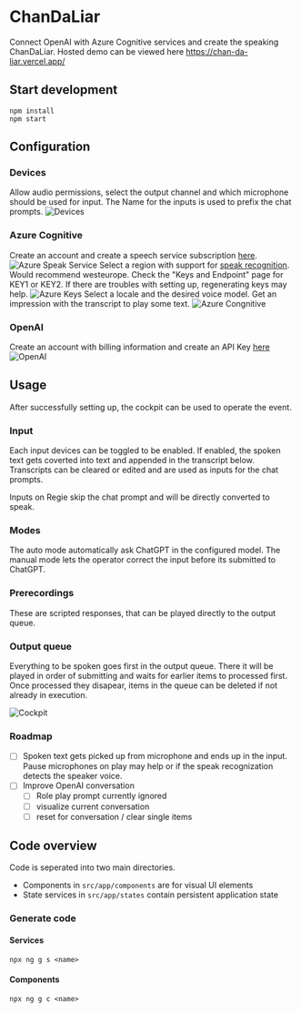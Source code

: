 # ChanDaLiar
Connect OpenAI with Azure Cognitive services and create the speaking ChanDaLiar.
Hosted demo can be viewed here https://chan-da-liar.vercel.app/

## Start development
```
npm install
npm start
```

## Configuration

### Devices
Allow audio permissions, select the output channel and which microphone should be used for input.
The Name for the inputs is used to prefix the chat prompts.
![Devices](docs/Devices.png)

### Azure Cognitive
Create an account and create a speech service subscription [here](https://portal.azure.com/#create/Microsoft.CognitiveServicesSpeechServices).
![Azure Speak Service](docs/AzureSpeakService.png)
Select a region with support for [speak recognition](https://learn.microsoft.com/en-us/azure/cognitive-services/speech-service/regions). 
Would recommend westeurope.
Check the "Keys and Endpoint" page for KEY1 or KEY2. If there are troubles with setting up, regenerating keys may help. 
![Azure Keys](docs/AzureKeys.png)
Select a locale and the desired voice model. Get an impression with the transcript to play some text.
![Azure Congnitive](docs/Azure%20Cognitive.png)

### OpenAI
Create an account with billing information and create an API Key [here](https://platform.openai.com/account/api-keys)
![OpenAI](docs/OpenAI.png)

## Usage
After successfully setting up, the cockpit can be used to operate the event.

### Input
Each input devices can be toggled to be enabled. 
If enabled, the spoken text gets coverted into text and appended in the transcript below.
Transcripts can be cleared or edited and are used as inputs for the chat prompts.

Inputs on Regie skip the chat prompt and will be directly converted to speak.

### Modes
The auto mode automatically ask ChatGPT in the configured model.
The manual mode lets the operator correct the input before its submitted to ChatGPT.

### Prerecordings
These are scripted responses, that can be played directly to the output queue.

### Output queue
Everything to be spoken goes first in the output queue. 
There it will be played in order of submitting and waits for earlier items to processed first.
Once processed they disapear, items in the queue can be deleted if not already in execution.

![Cockpit](docs/Cockpit.png)


### Roadmap
- [ ] Spoken text gets picked up from microphone and ends up in the input. Pause microphones on play may help or if the speak recognization detects the speaker voice.
- [ ] Improve OpenAI conversation
  - [ ] Role play prompt currently ignored
  - [ ] visualize current conversation
  - [ ] reset for conversation / clear single items

## Code overview
Code is seperated into two main directories.
- Components in `src/app/components` are for visual UI elements
- State services in `src/app/states` contain persistent application state

### Generate code

#### Services
```
npx ng g s <name>
```

#### Components
```
npx ng g c <name>
```
